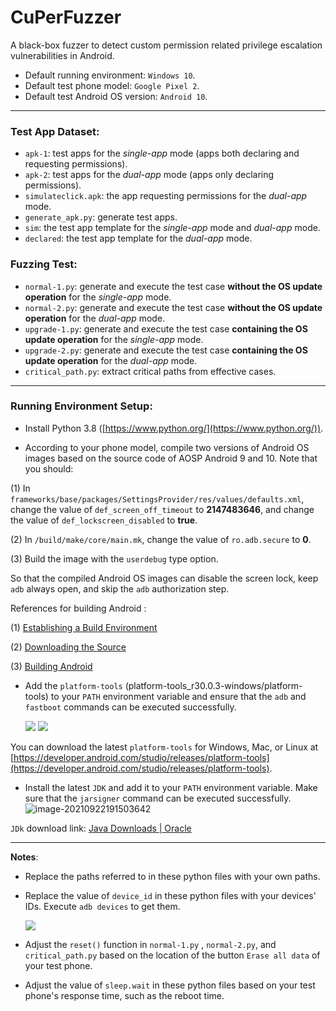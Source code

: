 # CuPerFuzzer

A black-box fuzzer to detect custom permission related privilege escalation vulnerabilities in Android. 

- Default running environment: `Windows 10`.
- Default test phone model: `Google Pixel 2`.
- Default test Android OS version: `Android 10`.

------

### **Test App Dataset**: 

- `apk-1`: test apps for the *single-app* mode (apps both declaring and requesting permissions).
- `apk-2`: test apps for the *dual-app* mode (apps only declaring permissions).
- `simulateclick.apk`: the app requesting permissions for the *dual-app* mode.
- `generate_apk.py`: generate test apps.
- `sim`: the test app template for the *single-app* mode and *dual-app* mode.
- `declared`: the test app template for the *dual-app* mode.

### **Fuzzing Test**:

- `normal-1.py`: generate and execute the test case **without the OS update operation** for the *single-app* mode.
- `normal-2.py`: generate and execute the test case **without the OS update operation** for the *dual-app* mode.
- `upgrade-1.py`: generate and execute the test case **containing the OS update operation** for the *single-app* mode.
- `upgrade-2.py`: generate and execute the test case **containing the OS update operation** for the *dual-app* mode.
- `critical_path.py`: extract critical paths from effective cases.

------

### **Running Environment Setup**:

- Install Python 3.8 ([https://www.python.org/](https://www.python.org/)).

- According to your phone model, compile two versions of Android OS images based on the source code of AOSP Android 9 and 10. Note that you should:

(1)  In `frameworks/base/packages/SettingsProvider/res/values/defaults.xml`, change the value of `def_screen_off_timeout` to **2147483646**, and change the value of `def_lockscreen_disabled` to **true**.

(2) In `/build/make/core/main.mk`, change the value of `ro.adb.secure`  to **0**.

(3) Build the image with the `userdebug` type option.

So that the compiled Android OS images can disable the screen lock, keep `adb` always open, and skip the `adb` authorization step.

References for building Android :

(1) [Establishing a Build Environment](https://source.android.com/setup/build/initializing)

(2) [Downloading the Source](https://source.android.com/setup/build/downloading)

(3) [Building Android](https://source.android.com/setup/build/building)

- Add the `platform-tools` (platform-tools_r30.0.3-windows/platform-tools) to your `PATH` environment variable and ensure that the `adb` and `fastboot` commands  can be executed successfully.

  <img src="E:\CuPerFuzzer\adb.JPG" style="zoom:100%;" />	

  <img src="E:\CuPerFuzzer\fastboot.JPG" style="zoom:100%;" />	

You can download the latest `platform-tools` for Windows, Mac, or Linux at  [https://developer.android.com/studio/releases/platform-tools](https://developer.android.com/studio/releases/platform-tools).

- Install the latest `JDK` and add it to your `PATH` environment variable. Make sure that the `jarsigner` command can be executed successfully.![image-20210922191503642](C:\Users\leiry\AppData\Roaming\Typora\typora-user-images\image-20210922191503642.png)	

`JDk` download link: [Java Downloads | Oracle](https://www.oracle.com/java/technologies/downloads/)

------

**Notes**:

- Replace the paths referred to in these python files with your own paths.

- Replace the value of `device_id` in these  python files with your devices' IDs. Execute `adb devices` to get them.

  ![](E:\CuPerFuzzer\adb_device.JPG)	

- Adjust the `reset()` function in `normal-1.py` ,  `normal-2.py`, and `critical_path.py` based on the location of the button `Erase all data` of your test phone.

- Adjust the value of `sleep.wait` in these python files based on your test phone's response time, such as the reboot time.

